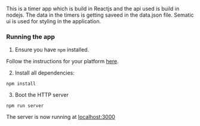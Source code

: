 This is a timer app which is build in Reactjs and the api used is build in nodejs. The data in the timers is getting saveed in the data.json file. Sematic ui is used for styling in the application.


### Running the app

1. Ensure you have `npm` installed.

Follow the instructions for your platform [here](https://github.com/npm/npm).

2. Install all dependencies:

````
npm install
````

3. Boot the HTTP server

````
npm run server
````

The server is now running at [localhost:3000](localhost:3000)
